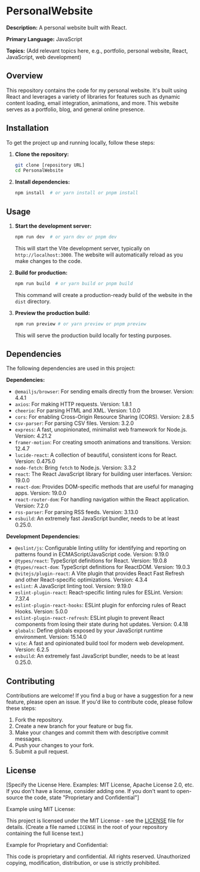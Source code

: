# PersonalWebsite

**Description:** A personal website built with React.

**Primary Language:** JavaScript

**Topics:** (Add relevant topics here, e.g., portfolio, personal website, React, JavaScript, web development)

## Overview

This repository contains the code for my personal website. It's built using React and leverages a variety of libraries for features such as dynamic content loading, email integration, animations, and more.  This website serves as a portfolio, blog, and general online presence.

## Installation

To get the project up and running locally, follow these steps:

1.  **Clone the repository:**

    ```bash
    git clone [repository URL]
    cd PersonalWebsite
    ```

2.  **Install dependencies:**

    ```bash
    npm install  # or yarn install or pnpm install
    ```

## Usage

1.  **Start the development server:**

    ```bash
    npm run dev  # or yarn dev or pnpm dev
    ```

    This will start the Vite development server, typically on `http://localhost:3000`.  The website will automatically reload as you make changes to the code.

2.  **Build for production:**

    ```bash
    npm run build  # or yarn build or pnpm build
    ```

    This command will create a production-ready build of the website in the `dist` directory.

3.  **Preview the production build:**

    ```bash
    npm run preview # or yarn preview or pnpm preview
    ```

    This will serve the production build locally for testing purposes.

## Dependencies

The following dependencies are used in this project:

**Dependencies:**

*   `@emailjs/browser`: For sending emails directly from the browser.  Version: 4.4.1
*   `axios`: For making HTTP requests. Version: 1.8.1
*   `cheerio`: For parsing HTML and XML. Version: 1.0.0
*   `cors`: For enabling Cross-Origin Resource Sharing (CORS). Version: 2.8.5
*   `csv-parser`: For parsing CSV files. Version: 3.2.0
*   `express`: A fast, unopinionated, minimalist web framework for Node.js. Version: 4.21.2
*   `framer-motion`: For creating smooth animations and transitions. Version: 12.4.7
*   `lucide-react`:  A collection of beautiful, consistent icons for React. Version: 0.475.0
*   `node-fetch`:  Bring `fetch` to Node.js. Version: 3.3.2
*   `react`: The React JavaScript library for building user interfaces. Version: 19.0.0
*   `react-dom`: Provides DOM-specific methods that are useful for managing apps. Version: 19.0.0
*   `react-router-dom`: For handling navigation within the React application. Version: 7.2.0
*   `rss-parser`: For parsing RSS feeds. Version: 3.13.0
*   `esbuild`: An extremely fast JavaScript bundler, needs to be at least 0.25.0.

**Development Dependencies:**

*   `@eslint/js`: Configurable linting utility for identifying and reporting on patterns found in ECMAScript/JavaScript code. Version: 9.19.0
*   `@types/react`: TypeScript definitions for React. Version: 19.0.8
*   `@types/react-dom`: TypeScript definitions for ReactDOM. Version: 19.0.3
*   `@vitejs/plugin-react`:  A Vite plugin that provides React Fast Refresh and other React-specific optimizations. Version: 4.3.4
*   `eslint`: A JavaScript linting tool. Version: 9.19.0
*   `eslint-plugin-react`: React-specific linting rules for ESLint. Version: 7.37.4
*   `eslint-plugin-react-hooks`: ESLint plugin for enforcing rules of React Hooks. Version: 5.0.0
*   `eslint-plugin-react-refresh`: ESLint plugin to prevent React components from losing their state during hot updates. Version: 0.4.18
*   `globals`: Define globals exposed by your JavaScript runtime environment. Version: 15.14.0
*   `vite`: A fast and opinionated build tool for modern web development. Version: 6.2.5
*   `esbuild`: An extremely fast JavaScript bundler, needs to be at least 0.25.0.

## Contributing

Contributions are welcome! If you find a bug or have a suggestion for a new feature, please open an issue. If you'd like to contribute code, please follow these steps:

1.  Fork the repository.
2.  Create a new branch for your feature or bug fix.
3.  Make your changes and commit them with descriptive commit messages.
4.  Push your changes to your fork.
5.  Submit a pull request.

## License

[Specify the License Here.  Examples:  MIT License, Apache License 2.0, etc.  If you don't have a license, consider adding one.  If you don't want to open-source the code, state "Proprietary and Confidential"]

Example using MIT License:

This project is licensed under the MIT License - see the [LICENSE](LICENSE) file for details.  (Create a file named `LICENSE` in the root of your repository containing the full license text.)

Example for Proprietary and Confidential:

This code is proprietary and confidential.  All rights reserved.  Unauthorized copying, modification, distribution, or use is strictly prohibited.
```
